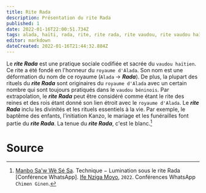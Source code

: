 ```yaml
---
title: Rite Rada
description: Présentation du rite Rada
published: 1
date: 2022-01-16T22:00:51.734Z
tags: alada, haïti, rada, rite, rite rada, rite vaudou, rite vaudou haïtien, royaume alada, spiritualité, spiritualité afro-caribéenne, spiritualité haïtienne, spiritualité vaudou, spiritualité vaudou haïtienne, vaudou haïtien
editor: markdown
dateCreated: 2022-01-16T21:44:32.884Z
---
```


Le ***rite Rada*** est une pratique sociale codifiée et sacrée du `vaudou haïtien`. Ce rite a été fondé en l'honneur du `royaume d'Alada`. Son nom est une déformation du nom de ce royaume (`Alada` → ***Rada***). De plus, la plupart des rituels du ***rite Rada*** sont originaires du `royaume d'Alada` avec un certain nombre qui sont toujours pratiqués dans le `vaudou béninois`. Par extrapolation, le ***rite Rada*** peut être considéré comme étant le rite des reines et des rois étant donné son lien étroit avec le `royaume d'Alada`.
Le ***rite Rada*** inclu les divinités et les rituels essentiels à la vie. Par exemple, le baptême des enfants, l'initiation Kanzo, le mariage et les funérailles font partie du ***rite Rada***.
La tenue du ***rite Rada***, c'est le blanc.[^1]

# Source

[^1]:  [Manbo Sa'w Wè Sé Sa](https://www.facebook.com/rosmywaystv). Technique − Lumination sous le rite Rada [Conférence WhatsApp]. [Ife Nziga Moyo](https://www.facebook.com/IF%C3%89-Nzinga-Moyo-102447998373899/), `2022`. Conférences WhatsApp `Chimen Ginen`.